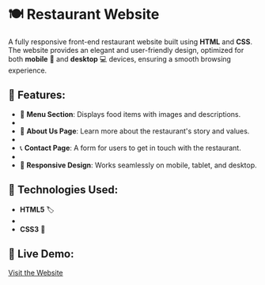 # 🍽️ Restaurant Website

A fully responsive front-end restaurant website built using **HTML** and **CSS**. The website provides an elegant and user-friendly design, optimized for both **mobile** 📱 and **desktop** 💻 devices, ensuring a smooth browsing experience.

## 🌟 Features:
- 🍔 **Menu Section**: Displays food items with images and descriptions.
- 
- 📝 **About Us Page**: Learn more about the restaurant's story and values.
- 
- 📞 **Contact Page**: A form for users to get in touch with the restaurant.
- 
- 📱 **Responsive Design**: Works seamlessly on mobile, tablet, and desktop.

## 🚀 Technologies Used:

- **HTML5** 🏷️
- 
- **CSS3** 🎨


## 🔗 Live Demo:
[Visit the Website]([https://your-website-url.com](https://igcaptionasif.neocities.org/Restaurent-Salt'n-Pepper/restaurent)) 
